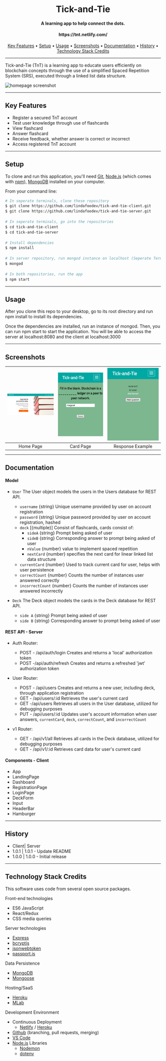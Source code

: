 <h1 align="center">
  <br>
  Tick-and-Tie
  <br>
</h1>

<h4 align="center">A learning app to help connect the dots.</h4>
<h4 align="center">https://tnt.netlify.com/</h4>

<p align="center">
    <a href="#key-features">Key Features</a> •
    <a href="#setup">Setup</a> •
    <a href="#usage">Usage</a> •
    <a href="#screenshots">Screenshots</a> •
    <a href="#documentation">Documentation</a> •
    <a href="#history">History</a> •
    <a href="#technology-stack-credits">Technology Stack Credits</a>
</p>

---
 Tick-and-Tie (TnT) is a learning app to educate users efficiently on blockchain concepts through the use of a simplified Spaced Repetition System (SRS), executed through a linked list data structure.

![homepage screenshot](./screenshots/tnthome.png)

---
## Key Features
+ Register a secured TnT account
+ Test user knowledge through use of flashcards
+ View flashcard
+ Answer flashcard
+ Receive feedback, whether answer is correct or incorrect
+ Access registered TnT account
---

## Setup

To clone and run this application, you'll need [Git](https://git-scm.com), [Node.js](https://nodejs.org/en/download/) (which comes with [npm](http://npmjs.com)), [MongoDB](https://www.mongodb.com/download-center#atlas) installed on your computer. 

From your command line:

```bash
# In seperate terminals, clone these repository
$ git clone https://github.com/lindafoodev/tick-and-tie-client.git
$ git clone https://github.com/lindafoodev/tick-and-tie-server.git

# In seperate terminals, go into the repositories
$ cd tick-and-tie-client
$ cd tick-and-tie-server

# Install dependencies
$ npm install

# In server repository, run mongod instance on localhost (Seperate Terminal)
$ mongod

# In both repositories, run the app
$ npm start
```
---
## Usage
After you clone this repo to your desktop, go to its root directory and run npm install to install its dependencies.

Once the dependencies are installed, run an instance of mongod. Then, you can run npm start to start the application. You will be able to access the server at localhost:8080 and the client at localhost:3000

---
## Screenshots
| <img alt="Home Page" src="./public/screenshots/tnthome.png" width="350"> | <img alt="Card Page" src="./public/screenshots/tntcard.png" width="350"> | <img alt="Response Page" src="./public/screenshots/tntresponse.png" width="350"> |
|:---:|:---:|:---:|
| Home Page | Card Page | Response Example |

---
## Documentation
#### Model

* `User` The User object models the users in the Users database for REST API.
  * `username` {string} Unique username provided by user on account registration
  * `password` {string} Unique password provided by user on account registration, hashed
  * `deck` [{multiple}] Consist of flashcards, cards consist of:
    * `sideA` {string} Prompt being asked of user
    * `sideB` {string} Corresponding answer to prompt being asked of user
    * `nValue` {number} value to implement spaced repetition
    * `nextCard` {number} specifies the next card for linear linked list data structure
  * `currentCard` {number} Used to track current card for user, helps with user persistence 
  * `correctCount` {number} Counts the number of instances user answered correctly
  * `incorrectCount` {number} Counts the number of instances user answered incorrectly

* `Deck` The Deck object models the cards in the Deck database for REST API.  
  * `side A` {string} Prompt being asked of user
  * `side B` {string} Corresponding answer to prompt being asked of user

#### REST API - Server

* Auth Router:
  * POST - /api/auth/login
      Creates and returns a 'local' authorization token
  * POST -/api/auth/refresh
      Creates and returns a refreshed 'jwt' authorization token

* User Router:
  * POST - /api/users
      Creates and returns a new user, including deck, through application registration
  * GET - /api/users/:id
      Retrieves the user's current card
  * GET -/api/users
      Retrieves all users in the User database, utilized for debugging purposes
  * PUT - /api/users/:id
      Updates user's account information when user answers, `currentCard`, `deck`, `correctCount`, and `incorrectCount`

* v1 Router:
  * GET - /api/v1/all
      Retrieves all cards in the Deck database, utilized for debugging purposes
  * GET - /api/v1/:id
      Retrieves card data for user's current card

#### Components - Client
  * App
  * LandingPage
  * Dashboard
  * RegistrationPage
  * LoginPage
  * DeckForm
  * Input
  * HeaderBar
  * Hamburger

---
## History
* Client| Server
* 1.0.1 | 1.0.1 - Update README
* 1.0.0 | 1.0.0 - Initial release

---
## Technology Stack Credits
This software uses code from several open source packages.

Front-end technologies
+ ES6 JavaScript
+ React/Redux
+ CSS media queries

Server technologies
+ [Express](http://expressjs.com/)
+ [bcryptjs](https://www.npmjs.com/package/bcryptjs)
+ [jsonwebtoken](https://jwt.io/)
+ [passport.js](http://www.passportjs.org/)

Data Persistence
+ [MongoDB](https://www.mongodb.com/)
+ [Mongoose](http://mongoosejs.com/)

​Hosting/SaaS
+ [Heroku](https://dashboard.heroku.com/)
+ [MLab](https://mlab.com/)

Development Environment
+ Continuous Deployment
    - [Netlify](https://netlify.com/) / [Heroku](https://dashboard.heroku.com/)
+ [Github](https://github.com/) (branching, pull requests, merging)
+ [VS Code](https://code.visualstudio.com/)
+ [Node.js](https://nodejs.org/) Libraries
    - [Nodemon](https://nodemon.io/)
    - [dotenv](https://www.npmjs.com/package/dotenv)